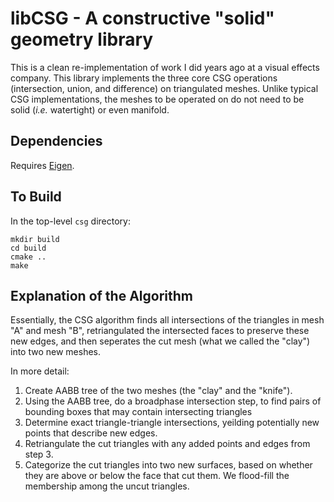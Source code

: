 # libCSG - A constructive "solid" geometry library #

This is a clean re-implementation of work I did years ago at a visual effects company.  This library implements the three core CSG operations (intersection, union, and difference) on triangulated meshes.  Unlike typical CSG implementations, the meshes to 
be operated on do not need to be solid (*i.e.* watertight) or even manifold.

## Dependencies ##
Requires [Eigen](http://eigen.tuxfamily.org/index.php?title=Main_Page#Download).


## To Build ##
In the top-level ```csg``` directory:
```
mkdir build
cd build
cmake ..
make
```

## Explanation of the Algorithm ##
Essentially, the CSG algorithm finds all intersections of the triangles in mesh "A" and
mesh "B", retriangulated the intersected faces to preserve these new edges, and then
seperates the cut mesh (what we called the "clay") into two new meshes.

In more detail:
1. Create AABB tree of the two meshes (the "clay" and the "knife").
2. Using the AABB tree, do a broadphase intersection step, to find pairs of
bounding boxes that may contain intersecting triangles
3. Determine exact triangle-triangle intersections, yeilding potentially new
points that describe new edges.
4. Retriangulate the cut triangles with any added points and edges from step 3.
5. Categorize the cut triangles into two new surfaces, based on whether they
are above or below the face that cut them. We flood-fill the membership among
the uncut triangles.


